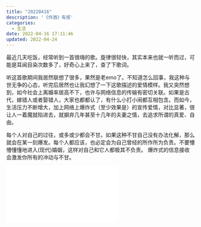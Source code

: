```yaml
---
title: "20220416"
description: '《作酒》有感'
categories:
  - 生活 
date: 2022-04-16 17:11:46
updated: 2022-04-24
---
```


  最近几天吃饭，经常听到一首很嗨的歌。旋律很轻快，其实本来也就一听而过，可能是耳闻目染次数多了，好奇心上来了，查了下歌词。  

  听这首歌期间我居然联想了很多，果然是老emo了。不知道怎么回事，我这种与世无争的心态，听完后居然也让我幻想了一下这歌描述的爱情模样。我又突然想到，如今社会上离婚率居高不下，也许与网络信息的传输有密切关联。如果是古代，嫁错人或者娶错人，大家也都都认了，有什么小打小闹都互相包含。而如今，生活压力不断增大，加上网络上爆炸式（至少效果是）的宣传爱情，对比显著，很让人一着魔就陷进去，就摒弃几年甚至十几年的夫妻之情，去追求所谓的真爱、自由。  

  每个人对自己的过往，或多或少都会不甘。如果这种不甘自己没有办法化解，那么就会在某一刻爆发。每个人都应该，也必定会为自己曾经的所作所为负责。不要懵懵懂懂地进入(现代)婚姻，这样对自己和它人都极其不负责。 爆炸式的信息接收会激发你所有的冲动与不甘。  

<iframe src="//player.bilibili.com/player.html?aid=211411097&bvid=BV1aa411y7u9&cid=505755578&page=1" scrolling="no" border="0" frameborder="no" framespacing="0" allowfullscreen="true"> </iframe>
